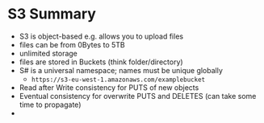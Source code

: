 # S3 Summary
- S3 is object-based e.g. allows you to upload files
- files can be from 0Bytes to 5TB
- unlimited storage
- files are stored in Buckets (think folder/directory)
- S# is a universal namespace; names must be unique globally
  - `https://s3-eu-west-1.amazonaws.com/examplebucket`
- Read after Write consistency for PUTS of new objects
- Eventual consistency for overwrite PUTS and DELETES (can take some time to propagate)
- 